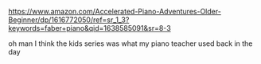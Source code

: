 https://www.amazon.com/Accelerated-Piano-Adventures-Older-Beginner/dp/1616772050/ref=sr_1_3?keywords=faber+piano&qid=1638585091&sr=8-3

oh man I think the kids series was what my piano teacher used back in the day